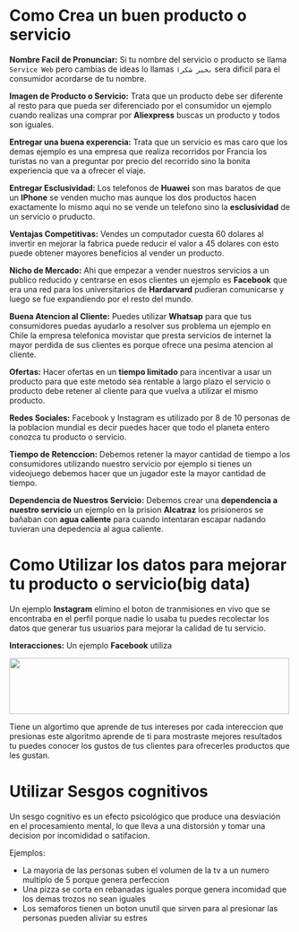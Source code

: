 # Como Crea un buen producto o servicio

**Nombre Facil de Pronunciar:** Si tu nombre del servicio o producto se llama ``Service Web`` pero cambias de ideas lo llamas ```بخير شكرا``` sera dificil para el consumidor acordarse de tu nombre. 

**Imagen de Producto o Servicio:** Trata que un producto debe ser diferente al resto para que pueda ser diferenciado por el consumidor un ejemplo cuando realizas una comprar por **Aliexpress** buscas un producto y todos son iguales.

**Entregar una buena experencia:** Trata que un servicio es mas caro que los demas  ejemplo es una empresa que realiza recorridos por Francia los turistas no van a preguntar por precio del recorrido sino la bonita experiencia que va a ofrecer el viaje. 

**Entregar Esclusividad:** Los telefonos de **Huawei** son mas baratos de que un **IPhone** se venden mucho mas aunque los dos productos hacen exactamente lo mismo aqui no se vende un telefono sino la **esclusividad** de un servicio o pruducto.

**Ventajas Competitivas:** Vendes un computador cuesta 60 dolares al invertir en mejorar la fabrica puede reducir el valor a 45 dolares con esto puede obtener mayores beneficios al vender un producto.

**Nicho de Mercado:** Ahi que empezar a vender nuestros servicios a un publico reducido y centrarse en esos clientes un ejemplo es **Facebook** que era una red para los universitarios de **Hardarvard** pudieran comunicarse y luego se fue expandiendo por el resto del mundo.

**Buena Atencion al Cliente:** Puedes utilizar **Whatsap** para que tus consumidores puedas ayudarlo a resolver sus problema un ejemplo en Chile la empresa telefonica movistar que presta servicios de internet la mayor perdida de sus clientes es porque ofrece una pesima atencion al cliente.

**Ofertas:** Hacer ofertas en un **tiempo limitado** para incentivar a usar un producto para que este metodo sea rentable a largo plazo el servicio o producto debe retener al cliente para que vuelva a utilizar el mismo producto.

**Redes Sociales:** Facebook y Instagram es utilizado por 8 de 10 personas de la poblacion mundial es decir puedes hacer que todo el planeta entero conozca tu producto o servicio.

**Tiempo de Retenccion:** Debemos retener la mayor cantidad de tiempo a los consumidores utilizando nuestro servicio por ejemplo si tienes un videojuego debemos hacer que un jugador este la mayor cantidad de tiempo.

**Dependencia de Nuestros Servicio:** Debemos crear una **dependencia a nuestro servicio** un ejemplo en la prision **Alcatraz** los prisioneros se bañaban con **agua caliente** para cuando intentaran escapar nadando tuvieran una depedencia al agua caliente.

# Como Utilizar los datos para mejorar tu producto o servicio(big data)

Un ejemplo **Instagram** elimino el boton de tranmisiones en vivo que se encontraba en el perfil porque nadie lo usaba tu puedes recolectar los datos que generar tus usuarios para mejorar la calidad de tu servicio.

**Interacciones:** Un ejemplo **Facebook** utiliza 

<img src="https://github.com/IDiegoUlises/Ofrecer-un-Servicio-y-Analizar-los-Datos/blob/master/images/emoticon-facebook.gif" width="500" height="100" />

Tiene un algortimo que aprende de tus intereses por cada intereccion que presionas este algoritmo aprende de ti para mostraste mejores resultados tu puedes conocer los gustos de tus clientes para ofrecerles productos que les gustan.

# Utilizar Sesgos cognitivos 

Un sesgo cognitivo es un efecto psicológico que produce una desviación en el procesamiento mental, lo que lleva a una distorsión y tomar una decision por incomididad o satifacion.

Ejemplos:
* La mayoria de las personas suben el volumen de la tv a un numero multiplo de 5 porque genera perfeccion
* Una pizza se corta en rebanadas iguales porque genera incomidad que los demas trozos no sean iguales
* Los semaforos tienen un boton unutil que sirven para al presionar las personas pueden aliviar su estres






